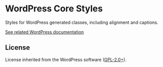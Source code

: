 # WordPress Core Styles

Styles for WordPress generated classes, including alignment and captions.

[See related WordPress documentation](http://codex.wordpress.org/CSS#WordPress_Generated_Classes)

## License

License inherited from the WordPress software ([GPL-2.0+](http://wordpress.org/about/gpl/)).
